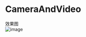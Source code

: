 # CameraAndVideo
效果图  
![image]("https://github.com/DyncKathline/CameraAndVideo/blob/master/screenshot/GIF.gif?raw=true")
